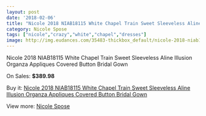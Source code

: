 ```yaml
---
layout: post
date: '2018-02-06'
title: "Nicole 2018 NIAB18115 White Chapel Train Sweet Sleeveless Aline Illusion Organza Appliques Covered Button Bridal Gown"
category: Nicole Spose
tags: ["nicole","crazy","white","chapel","dresses"]
image: http://img.eudances.com/35483-thickbox_default/nicole-2018-niab18115-white-chapel-train-sweet-sleeveless-aline-illusion-organza-appliques-covered-button-bridal-gown.jpg
---
```

Nicole 2018 NIAB18115 White Chapel Train Sweet Sleeveless Aline Illusion Organza Appliques Covered Button Bridal Gown

On Sales: **$389.98**
<a href="https://www.eudances.com/en/nicole-spose/10660-nicole-2018-niab18115-white-chapel-train-sweet-sleeveless-aline-illusion-organza-appliques-covered-button-bridal-gown.html"><amp-img layout="responsive" width="600" height="600" src="//img.eudances.com/35483-thickbox_default/nicole-2018-niab18115-white-chapel-train-sweet-sleeveless-aline-illusion-organza-appliques-covered-button-bridal-gown.jpg" alt="Nicole 2018 NIAB18115 White Chapel Train Sweet Sleeveless Aline Illusion Organza Appliques Covered Button Bridal Gown 0" /></a>
<a href="https://www.eudances.com/en/nicole-spose/10660-nicole-2018-niab18115-white-chapel-train-sweet-sleeveless-aline-illusion-organza-appliques-covered-button-bridal-gown.html"><amp-img layout="responsive" width="600" height="600" src="//img.eudances.com/35485-thickbox_default/nicole-2018-niab18115-white-chapel-train-sweet-sleeveless-aline-illusion-organza-appliques-covered-button-bridal-gown.jpg" alt="Nicole 2018 NIAB18115 White Chapel Train Sweet Sleeveless Aline Illusion Organza Appliques Covered Button Bridal Gown 1" /></a>
<a href="https://www.eudances.com/en/nicole-spose/10660-nicole-2018-niab18115-white-chapel-train-sweet-sleeveless-aline-illusion-organza-appliques-covered-button-bridal-gown.html"><amp-img layout="responsive" width="600" height="600" src="//img.eudances.com/35484-thickbox_default/nicole-2018-niab18115-white-chapel-train-sweet-sleeveless-aline-illusion-organza-appliques-covered-button-bridal-gown.jpg" alt="Nicole 2018 NIAB18115 White Chapel Train Sweet Sleeveless Aline Illusion Organza Appliques Covered Button Bridal Gown 2" /></a>

Buy it: [Nicole 2018 NIAB18115 White Chapel Train Sweet Sleeveless Aline Illusion Organza Appliques Covered Button Bridal Gown](https://www.eudances.com/en/nicole-spose/10660-nicole-2018-niab18115-white-chapel-train-sweet-sleeveless-aline-illusion-organza-appliques-covered-button-bridal-gown.html "Nicole 2018 NIAB18115 White Chapel Train Sweet Sleeveless Aline Illusion Organza Appliques Covered Button Bridal Gown")

View more: [Nicole Spose](https://www.eudances.com/en/179-nicole-spose "Nicole Spose")